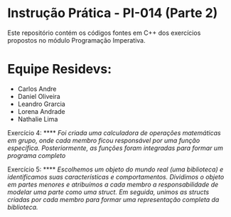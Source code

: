 # Instrução Prática - PI-014  (Parte 2)

Este repositório contém os códigos fontes em C++ dos exercícios propostos no módulo Programação Imperativa. 

# Equipe Residevs:
  - Carlos Andre
  - Daniel Oliveira
  - Leandro Grarcia
  - Lorena Andrade
  - Nathalie Lima

Exercício 4: **** *Foi criada uma calculadora de operações matemáticas em grupo, onde cada membro ficou responsável por uma função específica. Posteriormente, as funções foram integradas para formar um programa completo*

Exercício 5: **** *Escolhemos um objeto do mundo real (uma biblioteca) e identificamos suas características e comportamentos. Dividimos o objeto em partes menores e atribuímos a cada membro a responsabilidade de modelar uma parte como uma struct. Em seguida, unimos as structs criadas por cada membro para formar uma representação completa da biblioteca.*


